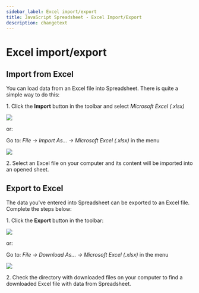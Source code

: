 ```yaml
---
sidebar_label: Excel import/export
title: JavaScript Spreadsheet - Excel Import/Export
description: changetext
---
```


# Excel import/export

## Import from Excel

You can load data from an Excel file into Spreadsheet. There is quite a simple way to do this:

1\.  Click the **Import** button in the toolbar and select *Microsoft Excel (.xlsx)*

<img src="import_xlsx.png"/>

or:

Go to: *File -> Import As... -> Microsoft Excel (.xlsx)* in the menu  

<img src="file_import.png"/>

2\. Select an Excel file on your computer and its content will be imported into an opened sheet.

## Export to Excel

The data you've entered into Spreadsheet can be exported to an Excel file. Complete the steps below:

1\. Click the **Export** button in the toolbar:

<img src="export_xlsx.png"/>

or:

Go to: *File -> Download As... -> Microsoft Excel (.xlsx)* in the menu  

<img src="file_export.png"/>

2\. Check the directory with downloaded files on your computer to find a downloaded Excel file with data from Spreadsheet.
